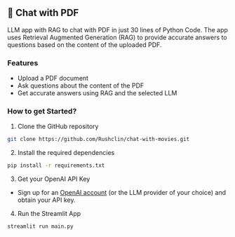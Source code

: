 ## 📄 Chat with PDF 

LLM app with RAG to chat with PDF in just 30 lines of Python Code. The app uses Retrieval Augmented Generation (RAG) to provide accurate answers to questions based on the content of the uploaded PDF.

### Features

- Upload a PDF document
- Ask questions about the content of the PDF
- Get accurate answers using RAG and the selected LLM

### How to get Started?

1. Clone the GitHub repository

```bash
git clone https://github.com/Rushclin/chat-with-movies.git
```
2. Install the required dependencies

```bash
pip install -r requirements.txt
```
3. Get your OpenAI API Key

- Sign up for an [OpenAI account](https://platform.openai.com/) (or the LLM provider of your choice) and obtain your API key.

4. Run the Streamlit App
```bash
streamlit run main.py
```